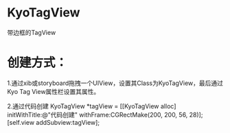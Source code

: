 # KyoTagView
带边框的TagView

# 创建方式：

1.通过xib或storyboard拖拽一个UIView，设置其Class为KyoTagView，最后通过Kyo Tag View属性栏设置其属性。

2.通过代码创建
  KyoTagView *tagView = [[KyoTagView alloc] initWithTitle:@"代码创建" withFrame:CGRectMake(200, 200, 56, 28)];
    [self.view addSubview:tagView];
